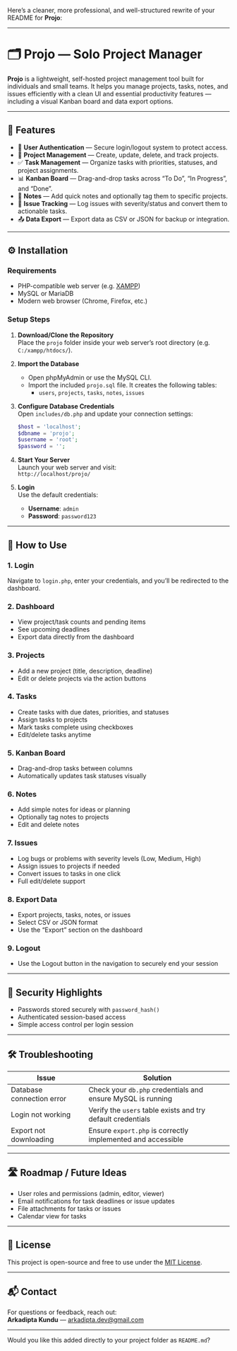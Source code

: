 Here’s a cleaner, more professional, and well-structured rewrite of your README for **Projo**:

---

# 🗂️ Projo — Solo Project Manager

**Projo** is a lightweight, self-hosted project management tool built for individuals and small teams. It helps you manage projects, tasks, notes, and issues efficiently with a clean UI and essential productivity features — including a visual Kanban board and data export options.

---

## 🚀 Features

- 🔐 **User Authentication** — Secure login/logout system to protect access.
- 📁 **Project Management** — Create, update, delete, and track projects.
- ✅ **Task Management** — Organize tasks with priorities, statuses, and project assignments.
- 📊 **Kanban Board** — Drag-and-drop tasks across “To Do”, “In Progress”, and “Done”.
- 📝 **Notes** — Add quick notes and optionally tag them to specific projects.
- 🐞 **Issue Tracking** — Log issues with severity/status and convert them to actionable tasks.
- 📤 **Data Export** — Export data as CSV or JSON for backup or integration.

---

## ⚙️ Installation

### Requirements

- PHP-compatible web server (e.g. [XAMPP](https://www.apachefriends.org/))
- MySQL or MariaDB
- Modern web browser (Chrome, Firefox, etc.)

### Setup Steps

1. **Download/Clone the Repository**  
   Place the `projo` folder inside your web server’s root directory (e.g. `C:/xampp/htdocs/`).

2. **Import the Database**  
   - Open phpMyAdmin or use the MySQL CLI.  
   - Import the included `projo.sql` file. It creates the following tables:  
     - `users`, `projects`, `tasks`, `notes`, `issues`

3. **Configure Database Credentials**  
   Open `includes/db.php` and update your connection settings:

   ```php
   $host = 'localhost';
   $dbname = 'projo';
   $username = 'root';
   $password = '';
   ```

4. **Start Your Server**  
   Launch your web server and visit:  
   `http://localhost/projo/`

5. **Login**  
   Use the default credentials:  
   - **Username**: `admin`  
   - **Password**: `password123`

---

## 🧭 How to Use

### 1. Login  
Navigate to `login.php`, enter your credentials, and you’ll be redirected to the dashboard.

### 2. Dashboard  
- View project/task counts and pending items  
- See upcoming deadlines  
- Export data directly from the dashboard

### 3. Projects  
- Add a new project (title, description, deadline)  
- Edit or delete projects via the action buttons

### 4. Tasks  
- Create tasks with due dates, priorities, and statuses  
- Assign tasks to projects  
- Mark tasks complete using checkboxes  
- Edit/delete tasks anytime

### 5. Kanban Board  
- Drag-and-drop tasks between columns  
- Automatically updates task statuses visually

### 6. Notes  
- Add simple notes for ideas or planning  
- Optionally tag notes to projects  
- Edit and delete notes

### 7. Issues  
- Log bugs or problems with severity levels (Low, Medium, High)  
- Assign issues to projects if needed  
- Convert issues to tasks in one click  
- Full edit/delete support

### 8. Export Data  
- Export projects, tasks, notes, or issues  
- Select CSV or JSON format  
- Use the “Export” section on the dashboard

### 9. Logout  
- Use the Logout button in the navigation to securely end your session

---

## 🔐 Security Highlights

- Passwords stored securely with `password_hash()`  
- Authenticated session-based access  
- Simple access control per login session

---

## 🛠️ Troubleshooting

| Issue                        | Solution                                                                 |
|-----------------------------|--------------------------------------------------------------------------|
| Database connection error    | Check your `db.php` credentials and ensure MySQL is running             |
| Login not working            | Verify the `users` table exists and try default credentials             |
| Export not downloading       | Ensure `export.php` is correctly implemented and accessible             |

---

## 🛣️ Roadmap / Future Ideas

- User roles and permissions (admin, editor, viewer)  
- Email notifications for task deadlines or issue updates  
- File attachments for tasks or issues  
- Calendar view for tasks  

---

## 📄 License

This project is open-source and free to use under the [MIT License](LICENSE).

---

## 📬 Contact

For questions or feedback, reach out:  
**Arkadipta Kundu** — [arkadipta.dev@gmail.com](mailto:arkadipta.dev@gmail.com)

---

Would you like this added directly to your project folder as `README.md`?